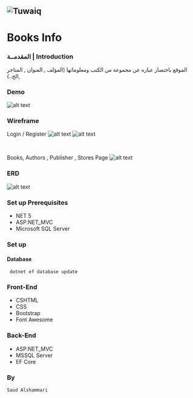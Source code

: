   ![Tuwaiq](https://i.ibb.co/SV2BSn5/tuwaiq.png)
  ----
  # Books Info

### المقدمــة | Introduction 
  الموقع باختصار عباره عن مجموعة من الكتب ومعلوماتها (المؤلف , العنوان , المتاجر ,الخ..)
  ### Demo  
   ![alt text](https://i.ibb.co/L0xq38G/mywebsite.gif)
  ### Wireframe  
  Login / Register
   ![alt text](https://i.ibb.co/hXg0RY8/wireframe-1.png)
![alt text](https://i.ibb.co/YZRQ0RK/wireframe-2.png)
  
  <br>
    
  Books, Authors , Publisher , Stores Page 
    ![alt text](https://i.ibb.co/zXnXp6j/wireframe.png)
    
  
    
  ### ERD
  ![alt text](https://i.ibb.co/zfwVMPS/image.png)
  
  ### Set up Prerequisites
  - NET 5 
  - ASP.NET_MVC
  - Microsoft SQL Server 
  ### Set up  
   #### Database
   ``` dotnet ef database update```
  ### Front-End  
   - CSHTML
   - CSS
   - Bootstrap 
   - Font Awesome
  ### Back-End 
   - ASP.NET_MVC
   - MSSQL Server
   - EF Core
  ### By
    Saud Alshammari
  
